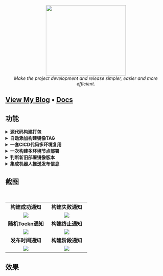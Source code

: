 <div style="text-align: center"></div>
  <p align="center">
  <img src="https://user-images.githubusercontent.com/42825450/193456424-cb4d255b-c87c-48bc-958c-f45acdc9ee21.png" width="250px" height="220px">
      <br>
      <i>Make the project development and release simpler, easier and more efficient.</i>
  </p>
</div>

<h2>
  <a href="https://www.dqzboy.com/">View My Blog</a>
  <span> • </span>
  <a href="https://www.dqzboy.com/9686.html">Docs</a>
</h2>

## 功能

<details>
  <summary><b> 源代码构建打包</b></summary>
</details>

<details>
  <summary><b> 自动添加构建镜像TAG</b></summary>
</details>

<details>
  <summary><b> 一套CICD代码多环境复用</b></summary>
</details>

<details>
  <summary><b> 一次构建多环境节点部署</b></summary>
</details>

<details>
  <summary><b> 判断新旧部署镜像版本</b></summary>
</details>

<details>
  <summary><b> 集成机器人推送发布信息</b></summary>
</details>


## 截图
<br/>
<table>
    <tr>
      <td width="50%" align="center"><b>构建成功通知</b></td>
      <td width="50%" align="center"><b>构建失败通知</b></td>
    </tr>
    <tr>
        <td width="50%" align="center"><img src="https://user-images.githubusercontent.com/42825450/193211194-1c5b47a1-c696-4521-97f0-0b59e24e49bb.png?raw=true"></td>
        <td width="50%" align="center"><img src="https://user-images.githubusercontent.com/42825450/193457425-a766f178-e23b-4e5f-9b40-d93af2c27d83.png?raw=true"></td>
    </tr>
    <tr>
      <td width="50%" align="center"><b>随机Toekn通知</b></td>
      <td width="50%" align="center"><b>构建终止通知</b></td>
    </tr>
        <td width="50%" align="center"><img src="https://user-images.githubusercontent.com/42825450/193457257-c6bd0e26-1a7f-4e78-b2c2-ad656e01fa27.png?raw=true"></td>
        <td width="50%" align="center"><img src="https://user-images.githubusercontent.com/42825450/193212000-1e901761-c250-4248-95b8-6971d16b636f.png?raw=true"></td>
    <tr>
    </tr>
    <tr>
      <td width="50%" align="center"><b>发布时间通知</b></td>
      <td width="50%" align="center"><b>构建阶段通知</b></td>
    </tr>
        <td width="50%" align="center"><img src="https://user-images.githubusercontent.com/42825450/193457013-ba82d9c3-8d3a-4d89-b87a-2cadb4c4c6e6.png?raw=true"></td>
        <td width="50%" align="center"><img src="https://user-images.githubusercontent.com/42825450/193211762-b561095b-a2a9-4eec-ab64-534ca3850ecf.png?raw=true"></td>
    <tr>
    </tr>
</table>


## 效果

